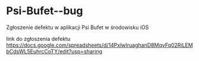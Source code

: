 # Psi-Bufet--bug
Zgłoszenie defektu w aplikacji Psi Bufet w  środowisku iOS

link do zgłoszenia defektu
https://docs.google.com/spreadsheets/d/14PxlwIruaghanD8MqvFq02RiLEMbCdsWL5EuhrcCoTY/edit?usp=sharing
